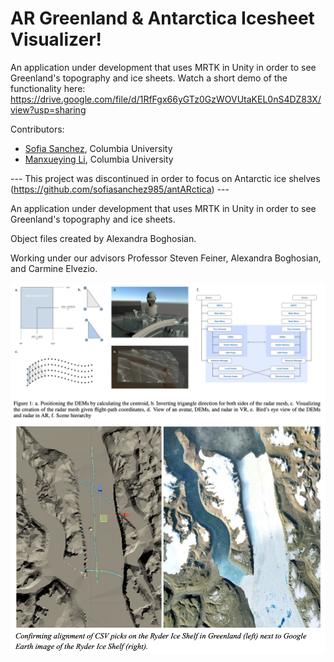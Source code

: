 # AR Greenland & Antarctica Icesheet Visualizer!


An application under development that uses MRTK in Unity in order to see Greenland's topography and ice sheets.
Watch a short demo of the functionality here: https://drive.google.com/file/d/1RfFgx66yGTz0GzWOVUtaKEL0nS4DZ83X/view?usp=sharing

Contributors:

* [Sofia Sanchez](https://github.com/sofiasanchez985/greenland), Columbia University
* [Manxueying Li](https://github.com/lmxy0212), Columbia University

--- This project was discontinued in order to focus on Antarctic ice shelves (https://github.com/sofiasanchez985/antARctica) ---

An application under development that uses MRTK in Unity in order to see Greenland's topography and ice sheets.

Object files created by Alexandra Boghosian.

Working under our advisors Professor Steven Feiner, Alexandra Boghosian, and Carmine Elvezio.

<img src="https://raw.githubusercontent.com/sofiasanchez985/greenland/main/overview.png"      alt="Markdown Monster icon"      style="float: left; margin-right: 10px;" />

<img src="https://raw.githubusercontent.com/sofiasanchez985/greenland/main/topdownview.png"      alt="Markdown Monster icon"      style="float: left; margin-right: 10px;" />

